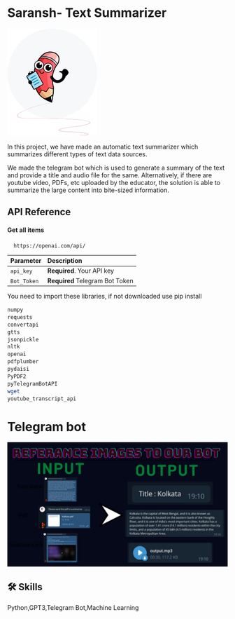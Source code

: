 #  Saransh- Text Summarizer

<img src="Media/logo.jpg"></img><br>

In this project, we have made an automatic text summarizer which summarizes different types of text data sources.

 We made the telegram bot which is used to generate a summary of the text and provide a title and audio file for the same. Alternatively, if there are youtube video, PDFs, etc uploaded by the educator, the solution is able to summarize the large content into bite-sized information.


## API Reference

#### Get all items

```http
  https://openai.com/api/
```

| Parameter |Description                |
| :-------- |:------------------------- |
| `api_key` | **Required**. Your API key |
| `Bot_Token` | **Required** Telegram Bot Token |   

You need to import these libraries, if not downloaded use pip install
```bash
numpy
requests
convertapi
gtts
jsonpickle
nltk
openai
pdfplumber
pydaisi
PyPDF2
pyTelegramBotAPI
wget
youtube_transcript_api
```
 

#  Telegram bot

<img src="Media/bot.jpg"></img><br>


## 🛠 Skills
Python,GPT3,Telegram Bot,Machine Learning


